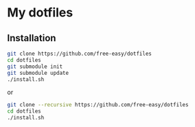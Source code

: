 # My dotfiles

## Installation

```sh
git clone https://github.com/free-easy/dotfiles
cd dotfiles
git submodule init
git submodule update
./install.sh
```
or
```sh
git clone --recursive https://github.com/free-easy/dotfiles
cd dotfiles
./install.sh
```
